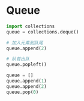 # Queue

```python
import collections
queue = collections.deque()
```

```python
# 加入元素到队尾
queue.append(2)
```

```python
# 队首出队
queue.popleft()
```

```python
queue = []
queue.append(1)
queue.append(2)
queue.pop(0)
```

```python

```
